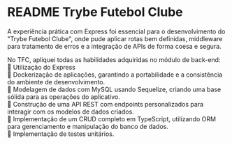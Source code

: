 # README Trybe Futebol Clube

A experiência prática com Express foi essencial para o desenvolvimento do "Trybe Futebol Clube", onde pude aplicar rotas bem definidas, middleware para tratamento de erros e a integração de APIs de forma coesa e segura.

No TFC, apliquei todas as habilidades adquiridas no módulo de back-end:
<br />
🔹 Utilização do Express
<br />
🔹 Dockerização de aplicações, garantindo a portabilidade e a consistência do ambiente de desenvolvimento.
<br />
🔹 Modelagem de dados com MySQL usando Sequelize, criando uma base sólida para as operações do aplicativo.
<br />
🔹 Construção de uma API REST com endpoints personalizados para interagir com os modelos de dados criados.
<br />
🔹 Implementação de um CRUD completo em TypeScript, utilizando ORM para gerenciamento e manipulação do banco de dados.
<br />
🔹 Implementação de testes unitários.